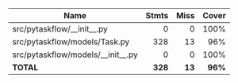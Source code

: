| Name                                  |    Stmts |     Miss |   Cover |
|-------------------------------------- | -------: | -------: | ------: |
| src/pytaskflow/\_\_init\_\_.py        |        0 |        0 |    100% |
| src/pytaskflow/models/Task.py         |      328 |       13 |     96% |
| src/pytaskflow/models/\_\_init\_\_.py |        0 |        0 |    100% |
|                             **TOTAL** |  **328** |   **13** | **96%** |
